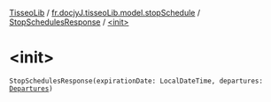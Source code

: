 [TisseoLib](../../index.md) / [fr.docjyJ.tisseoLib.model.stopSchedule](../index.md) / [StopSchedulesResponse](index.md) / [&lt;init&gt;](./-init-.md)

# &lt;init&gt;

`StopSchedulesResponse(expirationDate: LocalDateTime, departures: `[`Departures`](../-departures/index.md)`)`